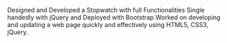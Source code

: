 Designed and Developed a Stopwatch with full Functionalities Single handedly with jQuery and Deployed with Bootstrap.Worked on developing and updating a web page quickly and effectively using HTML5, CSS3, jQuery.
